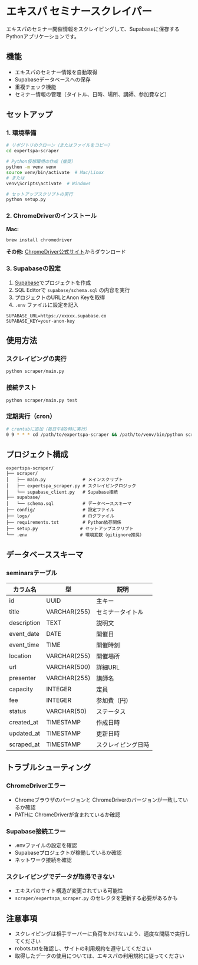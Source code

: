 # エキスパ セミナースクレイパー

エキスパのセミナー開催情報をスクレイピングして、Supabaseに保存するPythonアプリケーションです。

## 機能

- エキスパのセミナー情報を自動取得
- Supabaseデータベースへの保存
- 重複チェック機能
- セミナー情報の管理（タイトル、日時、場所、講師、参加費など）

## セットアップ

### 1. 環境準備

```bash
# リポジトリのクローン（またはファイルをコピー）
cd expertspa-scraper

# Python仮想環境の作成（推奨）
python -m venv venv
source venv/bin/activate  # Mac/Linux
# または
venv\Scripts\activate  # Windows

# セットアップスクリプトの実行
python setup.py
```

### 2. ChromeDriverのインストール

**Mac:**
```bash
brew install chromedriver
```

**その他:**
[ChromeDriver公式サイト](https://chromedriver.chromium.org/)からダウンロード

### 3. Supabaseの設定

1. [Supabase](https://supabase.com)でプロジェクトを作成
2. SQL Editorで `supabase/schema.sql` の内容を実行
3. プロジェクトのURLとAnon Keyを取得
4. `.env` ファイルに設定を記入

```env
SUPABASE_URL=https://xxxxx.supabase.co
SUPABASE_KEY=your-anon-key
```

## 使用方法

### スクレイピングの実行

```bash
python scraper/main.py
```

### 接続テスト

```bash
python scraper/main.py test
```

### 定期実行（cron）

```bash
# crontabに追加（毎日午前9時に実行）
0 9 * * * cd /path/to/expertspa-scraper && /path/to/venv/bin/python scraper/main.py >> logs/scraping.log 2>&1
```

## プロジェクト構成

```
expertspa-scraper/
├── scraper/
│   ├── main.py              # メインスクリプト
│   ├── expertspa_scraper.py # スクレイピングロジック
│   └── supabase_client.py   # Supabase接続
├── supabase/
│   └── schema.sql           # データベーススキーマ
├── config/                  # 設定ファイル
├── logs/                    # ログファイル
├── requirements.txt         # Python依存関係
├── setup.py                # セットアップスクリプト
└── .env                    # 環境変数（gitignore推奨）
```

## データベーススキーマ

### seminarsテーブル

| カラム名 | 型 | 説明 |
|---------|------|------|
| id | UUID | 主キー |
| title | VARCHAR(255) | セミナータイトル |
| description | TEXT | 説明文 |
| event_date | DATE | 開催日 |
| event_time | TIME | 開催時刻 |
| location | VARCHAR(255) | 開催場所 |
| url | VARCHAR(500) | 詳細URL |
| presenter | VARCHAR(255) | 講師名 |
| capacity | INTEGER | 定員 |
| fee | INTEGER | 参加費（円） |
| status | VARCHAR(50) | ステータス |
| created_at | TIMESTAMP | 作成日時 |
| updated_at | TIMESTAMP | 更新日時 |
| scraped_at | TIMESTAMP | スクレイピング日時 |

## トラブルシューティング

### ChromeDriverエラー
- Chromeブラウザのバージョンと ChromeDriverのバージョンが一致しているか確認
- PATHに ChromeDriverが含まれているか確認

### Supabase接続エラー
- .envファイルの設定を確認
- Supabaseプロジェクトが稼働しているか確認
- ネットワーク接続を確認

### スクレイピングでデータが取得できない
- エキスパのサイト構造が変更されている可能性
- `scraper/expertspa_scraper.py` のセレクタを更新する必要があるかも

## 注意事項

- スクレイピングは相手サーバーに負荷をかけないよう、適度な間隔で実行してください
- robots.txtを確認し、サイトの利用規約を遵守してください
- 取得したデータの使用については、エキスパの利用規約に従ってください
